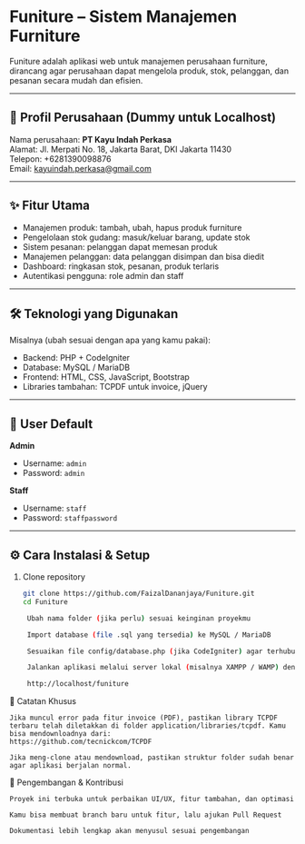 # Funiture – Sistem Manajemen Furniture  

Funiture adalah aplikasi web untuk manajemen perusahaan furniture, dirancang agar perusahaan dapat mengelola produk, stok, pelanggan, dan pesanan secara mudah dan efisien.

---

## 🏢 Profil Perusahaan (Dummy untuk Localhost)  
Nama perusahaan: **PT Kayu Indah Perkasa**  
Alamat: Jl. Merpati No. 18, Jakarta Barat, DKI Jakarta 11430  
Telepon: +6281390098876  
Email: kayuindah.perkasa@gmail.com  

---

## ✨ Fitur Utama  

- Manajemen produk: tambah, ubah, hapus produk furniture  
- Pengelolaan stok gudang: masuk/keluar barang, update stok  
- Sistem pesanan: pelanggan dapat memesan produk  
- Manajemen pelanggan: data pelanggan disimpan dan bisa diedit  
- Dashboard: ringkasan stok, pesanan, produk terlaris  
- Autentikasi pengguna: role admin dan staff  

---

## 🛠️ Teknologi yang Digunakan  

Misalnya (ubah sesuai dengan apa yang kamu pakai):  
- Backend: PHP + CodeIgniter  
- Database: MySQL / MariaDB  
- Frontend: HTML, CSS, JavaScript, Bootstrap  
- Libraries tambahan: TCPDF untuk invoice, jQuery  

---

## 👥 User Default  

**Admin**  
- Username: `admin`  
- Password: `admin`  

**Staff**  
- Username: `staff`  
- Password: `staffpassword`  

---

## ⚙️ Cara Instalasi & Setup  

1. Clone repository  
   ```bash
   git clone https://github.com/FaizalDananjaya/Funiture.git
   cd Funiture

    Ubah nama folder (jika perlu) sesuai keinginan proyekmu

    Import database (file .sql yang tersedia) ke MySQL / MariaDB

    Sesuaikan file config/database.php (jika CodeIgniter) agar terhubung ke database lokalmu

    Jalankan aplikasi melalui server lokal (misalnya XAMPP / WAMP) dengan URL seperti:

    http://localhost/funiture

📝 Catatan Khusus

    Jika muncul error pada fitur invoice (PDF), pastikan library TCPDF terbaru telah diletakkan di folder application/libraries/tcpdf. Kamu bisa mendownloadnya dari:
    https://github.com/tecnickcom/TCPDF

    Jika meng-clone atau mendownload, pastikan struktur folder sudah benar agar aplikasi berjalan normal.

🚀 Pengembangan & Kontribusi

    Proyek ini terbuka untuk perbaikan UI/UX, fitur tambahan, dan optimasi

    Kamu bisa membuat branch baru untuk fitur, lalu ajukan Pull Request

    Dokumentasi lebih lengkap akan menyusul sesuai pengembangan
